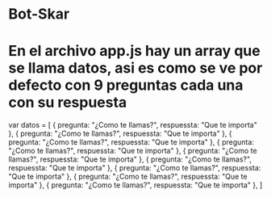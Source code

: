 # Bot-Skar

# En el archivo app.js hay un array que se llama datos, asi es como se ve por defecto con 9 preguntas cada una con su respuesta
var datos = [
  {
    pregunta: "¿Como te llamas?",
    respuessta: "Que te importa"
  },
  {
    pregunta: "¿Como te llamas?",
    respuessta: "Que te importa"
  },
  {
    pregunta: "¿Como te llamas?",
    respuessta: "Que te importa"
  },
  {
    pregunta: "¿Como te llamas?",
    respuessta: "Que te importa"
  },
  {
    pregunta: "¿Como te llamas?",
    respuessta: "Que te importa"
  },
  {
    pregunta: "¿Como te llamas?",
    respuessta: "Que te importa"
  },
  {
    pregunta: "¿Como te llamas?",
    respuessta: "Que te importa"
  },
  {
    pregunta: "¿Como te llamas?",
    respuessta: "Que te importa"
  },
  {
    pregunta: "¿Como te llamas?",
    respuessta: "Que te importa"
  },
]


